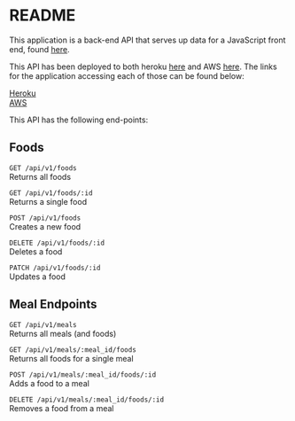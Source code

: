 # README

This application is a back-end API that serves up data for a JavaScript front end, found [here](https://github.com/turingschool/qs-frontend-starter).

This API has been deployed to both heroku [here](https://salty-reef-31480.herokuapp.com) and AWS [here](http://quantified-self-be-rails-dev2.us-west-2.elasticbeanstalk.com). The links for the application accessing each of those can be found below:

[Heroku](http://elderly-order.surge.sh/)<br>
[AWS](http://adjoining-transport.surge.sh/)

This API has the following end-points:

## Foods
`GET /api/v1/foods`<br>
Returns all foods

`GET /api/v1/foods/:id`<br>
Returns a single food

`POST /api/v1/foods`<br>
Creates a new food

`DELETE /api/v1/foods/:id`<br>
Deletes a food

`PATCH /api/v1/foods/:id`<br>
Updates a food

## Meal Endpoints
`GET /api/v1/meals`<br>
Returns all meals (and foods)

`GET /api/v1/meals/:meal_id/foods`<br>
Returns all foods for a single meal

`POST /api/v1/meals/:meal_id/foods/:id`<br>
Adds a food to a meal

`DELETE /api/v1/meals/:meal_id/foods/:id`<br>
Removes a food from a meal
